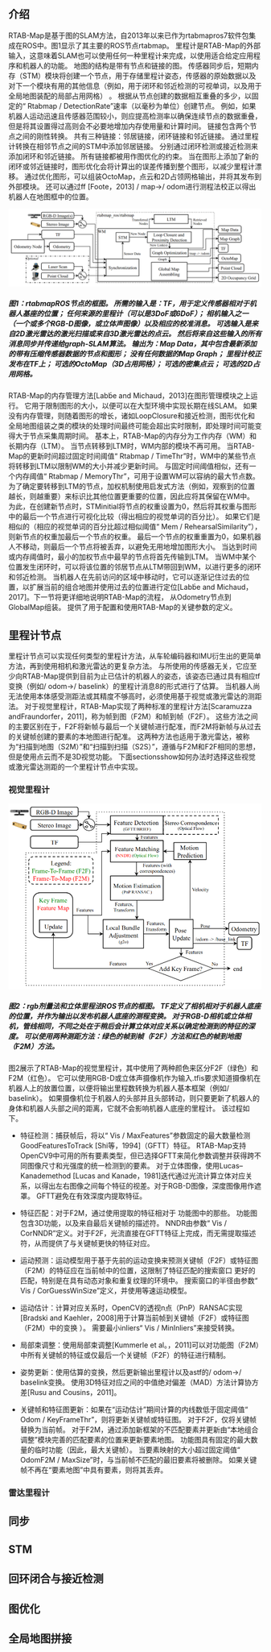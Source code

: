 ## 介绍

RTAB-Map是基于图的SLAM方法，自2013年以来已作为rtabmapros7软件包集成在ROS中。图1显示了其主要的ROS节点rtabmap。 里程计是RTAB-Map的外部输入，这意味着SLAM也可以使用任何一种里程计来完成，以使用适合给定应用程序和机器人的功能。 地图的结构是带有节点和链接的图。 传感器同步后，短期内存（STM）模块将创建一个节点，用于存储里程计姿态，传感器的原始数据以及对下一个模块有用的其他信息（例如，用于闭环和邻近检测的可视单词，以及用于全局地图装配的局部占用网格）  。 根据从节点创建的数据相互重叠的多少，以固定的“ Rtabmap / DetectionRate”速率（以毫秒为单位）创建节点。 例如，如果机器人运动迅速且传感器范围较小，则应提高检测率以确保连续节点的数据重叠，但是将其设置得过高则会不必要地增加内存使用量和计算时间。 链接包含两个节点之间的刚性转换。 共有三种链接：邻居链接，闭环链接和邻近链接。 通过里程计转换在相邻节点之间的STM中添加邻居链接。 分别通过闭环检测或接近检测来添加闭环和邻近链接。 所有链接都被用作图优化的约束。 当在图形上添加了新的闭环或邻近链接时，图形优化会将计算出的误差传播到整个图形，以减少里程计漂移。 通过优化图形，可以组装OctoMap，点云和2D占领网格输出，并将其发布到外部模块。 还可以通过ff [Foote，2013] / map→/ odom进行测程法校正以得出机器人在地图框中的位置。

![img](fig_1.png)
##### 图1：rtabmapROS节点的框图。 所需的输入是：TF，用于定义传感器相对于机器人基座的位置； 任何来源的里程计（可以是3DoF或6DoF）； 相机输入之一（一个或多个RGB-D图像，或立体声图像）以及相应的校准消息。 可选输入是来自2D激光雷达的激光扫描或来自3D激光雷达的点云。 然后将来自这些输入的所有消息同步并传递给graph-SLAM算法。 输出为：Map Data，其中包含最新添加的带有压缩传感器数据的节点和图形； 没有任何数据的Map Graph； 里程计校正发布在TF上； 可选的OctoMap（3D占用网格）； 可选的密集点云； 可选的2D占用网格。


RTAB-Map的内存管理方法[Labb́e and Michaud，2013]在图形管理模块之上运行。 它用于限制图形的大小，以便可以在大型环境中实现长期在线SLAM。 如果没有内存管理，则随着图形的增长，诸如LoopClosure和接近检测，图形优化和全局地图组装之类的模块的处理时间最终可能会超出实时限制，即处理时间可能变得大于节点采集周期时间。 基本上，RTAB-Map的内存分为工作内存（WM）和长期内存（LTM）。 当节点转移到LTM时，WM内部的模块不再可用。 当RTAB-Map的更新时间超过固定时间阈值“ Rtabmap / TimeThr”时，WM中的某些节点将转移到LTM以限制WM的大小并减少更新时间。 与固定时间阈值相似，还有一个内存阈值“ Rtabmap / MemoryThr”，可用于设置WM可以容纳的最大节点数。 为了确定要转移到LTM的节点，加权机制使用启发式方法（例如，观察到的位置越长，则越重要）来标识比其他位置更重要的位置，因此应将其保留在WM中。 为此，在创建新节点时，STMinitial将节点的权重设置为0，然后将其权重与图形中的最后一个节点进行可视化比较（得出相应的视觉单词的百分比）。 如果它们是相似的（相应的视觉单词的百分比超过相似阈值“ Mem / RehearsalSimilarity”），则新节点的权重加最后一个节点的权重。 最后一个节点的权重重置为0，如果机器人不移动，则最后一个节点将被丢弃，以避免无用地增加图形大小。 当达到时间或内​​存阈值时，最小的加权节点中最早的节点将首先传输到LTM。 当WM中某个位置发生闭环时，可以将该位置的邻居节点从LTM带回到WM，以进行更多的闭环和邻近检测。 当机器人在先前访问的区域中移动时，它可以逐渐记住过去的位置，以扩展当前的组合地图并使用过去的位置进行定位[Labb́e and Michaud，2017]。下一节将更详细地说明RTAB-Map的流程， 从Odometry节点到GlobalMap组装。 提供了用于配置和使用RTAB-Map的关键参数的定义。


## 里程计节点

里程计节点可以实现任何类型的里程计方法，从车轮编码器和IMU衍生出的更简单方法，再到使用相机和激光雷达的更复杂方法。 与所使用的传感器无关，它应至少向RTAB-Map提供到目前为止已估计的机器人的姿态，该姿态已通过具有相应tf变换（例如/ odom→/ baselink）的里程计消息8的形式进行了估算。 当机器人尚无法使用本体感受测距法或其精度不够高时，必须使用基于视觉或激光雷达的测距法。 对于视觉里程计，RTAB-Map实现了两种标准的里程计方法[Scaramuzza andFraundorfer，2011]，称为帧到图（F2M）和帧到帧（F2F）。 这些方法之间的主要区别在于，F2F将新帧与最后一个关键帧进行配准，而F2M将新帧与从过去的关键帧创建的要素的本地图进行配准。 这两种方法也适用于激光雷达，被称为“扫描到地图（S2M）”和“扫描到扫描（S2S）”，遵循与F2M和F2F相同的思想，但是使用点云而不是3D视觉功能。 下面sectionsshow如何办法时选择这些视觉或激光雷达测距的一个里程计节点中实现。

### 视觉里程计

![img](fig_2.png)
##### 图2：rgb剂量法和立体里程法ROS节点的框图。  TF定义了相机相对于机器人底座的位置，并作为输出以发布机器人底座的测程变换。 对于RGB-D相机或立体相机，管线相同，不同之处在于稍后会计算立体对应关系以确定检测到的特征的深度。 可以使用两种测距方法：绿色的帧到帧（F2F）方法和红色的帧到地图（F2M）方法。

图2展示了RTAB-Map的视觉里程计，其中使用了两种颜色来区分F2F（绿色）和F2M（红色）。 它可以使用RGB-D或立体声摄像机作为输入.tfis要求知道摄像机在机器人上的放置位置，以便将输出里程数转换为机器人基本框架（例如/ baselink）。 如果摄像机位于机器人的头部并且头部转动，则只要更新了机器人的身体和机器人头部之间的距离，它就不会影响机器人底座的里程计。 该过程如下。

- 特征检测：捕获帧后，将以“ Vis / MaxFeatures”参数固定的最大数量检测GoodFeaturesToTrack [Shi等，1994]（GFTT）特征。  RTAB-Map支持OpenCV9中可用的所有要素类型，但已选择GFTT来简化参数调整并获得跨不同图像尺寸和光强度的统一检测到的要素。 对于立体图像，使用Lucas–Kanademethod [Lucas and Kanade，1981]迭代通过光流计算立体对应关系，以得出左右图像之间每个特征的视差。对于RGB-D图像，深度图像用作遮罩。  GFTT避免在有效深度内提取特征。

- 特征匹配：对于F2M，通过使用提取的特征相对于 功能图中的那些。 功能图包含3D功能，以及来自最后关键帧的描述符。  NNDR由参数“ Vis / CorNNDR”定义。对于F2F，光流直接在GFTT特征上完成，而无需提取描述符，从而提供了与关键帧更快的特征对应。

- 运动预测：运动模型用于基于先前的运动变换来预测关键帧（F2F）或特征图（F2M）的特征应在当前帧中的位置，这限制了特征匹配的搜索窗口 更好的匹配，特别是在具有动态对象和重复纹理的环境中。 搜索窗口的半径由参数“ Vis / CorGuessWinSize”定义，并使用等速运动模型。

- 运动估计：计算对应关系时，OpenCV的透视n点（PnP）RANSAC实现[Bradski and Kaehler，2008]用于计算当前帧到关键帧（F2F）或特征图（F2M）中的变换 ）。 需要最小inliers“ Vis / MinInliers”来接受转换。

- 局部束调整：使用局部束调整[Kummerle et al。，2011]可以对功能图（F2M）中所有关键帧的特征或仅最后一个关键帧（F2F）的特征进行精制。

- 姿势更新：使用估算的变换，然后更新输出里程计以及astf的/ odom→/ baselink变换。 使用3D特征对应之间的中值绝对偏差（MAD）方法计算协方差[Rusu and Cousins，2011]。

- 关键帧和特征图更新：如果在“运动估计”期间计算的内线数低于固定阈值“ Odom / KeyFrameThr”，则将更新关键帧或特征图。 对于F2F，仅将关键帧替换为当前帧。 对于F2M，通过添加新框架的不匹配要素并更新由“本地组合调整”模块完善的匹配要素的位置来更新要素地图。 功能图具有固定的最大数量的临时功能（因此，最大关键帧）。 当要素映射的大小超过固定阈值“ OdomF2M / MaxSize”时，与当前帧不匹配的最旧要素将被删除。 如果关键帧不再在“要素地图”中具有要素，则将其丢弃。

### 雷达里程计


## 同步

## STM

## 回环闭合与接近检测


## 图优化

## 全局地图拼接